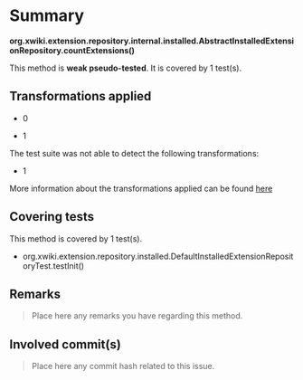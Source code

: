 # Summary
**org.xwiki.extension.repository.internal.installed.AbstractInstalledExtensionRepository.countExtensions()**

This method is **weak pseudo-tested**.
It is covered by 1 test(s). 


## Transformations applied

- 0

- 1


The test suite was not able to detect the following transformations:
 * 1 


More information about the transformations applied can be found [here](https://github.com/STAMP-project/pitest-descartes)

## Covering tests
This method is covered by 1 test(s).
* org.xwiki.extension.repository.installed.DefaultInstalledExtensionRepositoryTest.testInit()


## Remarks
> Place here any remarks you have regarding this method.

## Involved commit(s)

> Place here any commit hash related to this issue.
